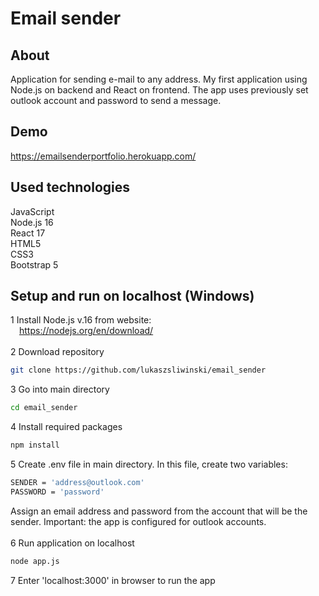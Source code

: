 # Email sender

## About
Application for sending e-mail to any address. My first application using Node.js on backend and React on frontend. The app uses previously set outlook account and password to send a message.

## Demo
https://emailsenderportfolio.herokuapp.com/

## Used technologies
JavaScript<br>
Node.js 16<br>
React 17<br>
HTML5<br>
CSS3<br>
Bootstrap 5

## Setup and run on localhost (Windows)
1 Install Node.js v.16 from website:<br>
&emsp;https://nodejs.org/en/download/<br><br>
2 Download repository
```bash
git clone https://github.com/lukaszsliwinski/email_sender
```
3 Go into main directory
```bash
cd email_sender
```
4 Install required packages
```bash
npm install
```
5 Create .env file in main directory. In this file, create two variables:
```bash
SENDER = 'address@outlook.com'
PASSWORD = 'password'
```
Assign an email address and password from the account that will be the sender. Important: the app is configured for outlook accounts.<br><br>
6 Run application on localhost
```bash
node app.js
```
7 Enter 'localhost:3000' in browser to run the app